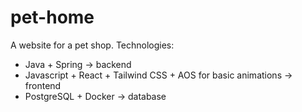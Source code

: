 # pet-home

A website for a pet shop.
Technologies: 
* Java + Spring -> backend
* Javascript + React + Tailwind CSS + AOS for basic animations -> frontend
* PostgreSQL + Docker -> database

